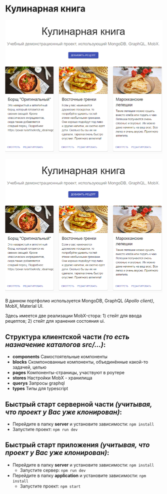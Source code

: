 # Кулинарная книга

![Скриншот](https://raw.githubusercontent.com/SLKarol/cookbook/main/screenshots/1.png)

![Скриншот](https://raw.githubusercontent.com/SLKarol/cookbook/main/screenshots/1.png)

В данном портфолио используется MongoDB, GraphQL _(Apollo client)_, MobX, Material UI.

Здесь имеется две реализации MobX-стора: 1) стейт для ввода рецептов; 2) стейт для хранения состояния ui.

## Структура клиентской части _(то есть назначение каталогов src/...)_:

- **components** Самостоятельные компоненты
- **blocks** Скомпонованные компоненты, объединённые какой-то задачей, целью
- **pages** Компоненты-страницы, участвуют в роутере
- **stores** Настройки MobX - хранилища
- **querys** Запросы graphql
- **types** Типы для typescript

## Быстрый старт серверной части _(учитывая, что проект у Вас уже клонирован)_:

- Перейдите в папку **server** и установите зависимости: `npm install`
- Запустите проект: `npm run dev`

## Быстрый старт приложения _(учитывая, что проект у Вас уже клонирован)_:

- Перейдите в папку **server** и установите зависимости: `npm install`
  - Запустите сервер: `npm run dev`
- Перейдите в папку **application** и установите зависимости: `npm install`
  - Запустите проект: `npm start`
